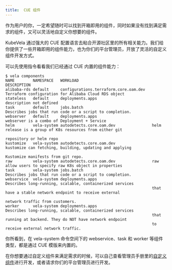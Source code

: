 ```yaml
---
title:  CUE 组件
---
```


作为用户的你，一定希望随时可以找到开箱即用的组件，同时如果没有找到满足需求的组件，又可以灵活地自定义你想要的组件。

KubeVela 通过强大的 CUE 配置语言去粘合开源社区里的所有相关能力。我们给你提供了一些开箱即用的组件能力，也为你们的平台管理员，开放了灵活的自定义组件开发方式。

可以先使用指令看看我们已经通过 CUE 内置的组件能力：

```
$ vela components
NAME       	NAMESPACE  	WORKLOAD                             	DESCRIPTION                                                 
alibaba-rds	default    	configurations.terraform.core.oam.dev	Terraform configuration for Alibaba Cloud RDS object        
stateless  	default    	deployments.apps                     	description not defined                                     
task       	default    	jobs.batch                           	Describes jobs that run code or a script to completion.     
webserver  	default    	deployments.apps                     	webserver is a combo of Deployment + Service                
helm       	vela-system	autodetects.core.oam.dev             	helm release is a group of K8s resources from either git    
           	           	                                     	repository or helm repo                                     
kustomize  	vela-system	autodetects.core.oam.dev             	kustomize can fetching, building, updating and applying     
           	           	                                     	Kustomize manifests from git repo.                          
raw        	vela-system	autodetects.core.oam.dev             	raw allow users to specify raw K8s object in properties     
task       	vela-system	jobs.batch                           	Describes jobs that run code or a script to completion.     
webservice 	vela-system	deployments.apps                     	Describes long-running, scalable, containerized services    
           	           	                                     	that have a stable network endpoint to receive external     
           	           	                                     	network traffic from customers.                             
worker     	vela-system	deployments.apps                     	Describes long-running, scalable, containerized services    
           	           	                                     	that running at backend. They do NOT have network endpoint  
           	           	                                     	to receive external network traffic.   
```

你所看到，在 vela-system 命令空间下的 webservice、task 和 worker 等组件类型，都是通过 CUE 模版来内置的。

在你想要通过自定义组件来满足需求的时候，可以自己查看管理员手册里的[自定义组件](../../platform-engineers/components/custom-component)进行开发，或者请求你们的平台管理员进行开发。